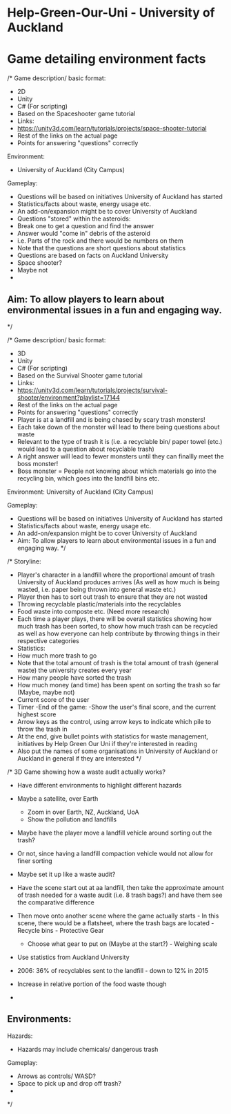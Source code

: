 # Help-Green-Our-Uni - University of Auckland
# Game detailing environment facts
/*
Game description/ basic format:
- 2D
- Unity
 - C# (For scripting) 
 - Based on the Spaceshooter game tutorial
 - Links:
  - https://unity3d.com/learn/tutorials/projects/space-shooter-tutorial
  - Rest of the links on the actual page 
- Points for answering "questions" correctly

Environment:
- University of Auckland (City Campus)

Gameplay:
- Questions will be based on initiatives University of Auckland has started
- Statistics/facts about waste, energy usage etc.
 - An add-on/expansion might be to cover University of Auckland
- Questions "stored" within the asteroids:
 - Break one to get a question and find the answer
 - Answer would "come in" debris of the asteroid
  - i.e. Parts of the rock and there would be numbers on them
  - Note that the questions are short questions about statistics
 - Questions are based on facts on Auckland University
 - Space shooter?
  - Maybe not
  - 

Aim: To allow players to learn about environmental issues in a fun and engaging way.
 - 
*/

/*
Game description/ basic format:
- 3D
- Unity
- C# (For scripting)
- Based on the Survival Shooter game tutorial
- Links: 
 - https://unity3d.com/learn/tutorials/projects/survival-shooter/environment?playlist=17144
 - Rest of the links on the actual page
- Points for answering "questions" correctly
- Player is at a landfill and is being chased by scary trash monsters!
 - Each take down of the monster will lead to there being questions about waste
  - Relevant to the type of trash it is (i.e. a recyclable bin/ paper towel (etc.) would lead to a question about recyclable trash)
 - A right answer will lead to fewer monsters until they can finallly meet the boss monster!
  - Boss monster = People not knowing about which materials go into the recycling bin, which goes into the landfill bins etc. 

Environment:
University of Auckland (City Campus)

Gameplay:
- Questions will be based on initiatives University of Auckland has started
- Statistics/facts about waste, energy usage etc.
- An add-on/expansion might be to cover University of Auckland
- Aim: To allow players to learn about environmental issues in a fun and engaging way.
*/

/* 
Storyline:
- Player's character in a landfill where the proportional amount of trash University of Auckland produces arrives (As well as how much is being wasted, i.e. paper being thrown into general waste etc.)
- Player then has to sort out trash to ensure that they are not wasted
 - Throwing recyclable plastic/materials into the recyclables
 - Food waste into composte etc. (Need more research)
- Each time a player plays, there will be overall statistics showing how much trash has been sorted, to show how much trash can be recycled as well as how everyone can help contribute by throwing things in their respective categories
- Statistics:
 - How much more trash to go
 - Note that the total amount of trash is the total amount of trash (general waste) the university creates every year
 - How many people have sorted the trash
 - How much money (and time) has been spent on sorting the trash so far (Maybe, maybe not)
 - Current score of the user
 - Timer
-End of the game:
-Show the user's final score, and the current highest score
- Arrow keys as the control, using arrow keys to indicate which pile to throw the trash in
- At the end, give bullet points with statistics for waste management, initiatives by Help Green Our Uni if they're interested in reading
- Also put the names of some organisations in University of Auckland or Auckland in general if they are interested
*/


/*
3D Game showing how a waste audit actually works?
- Have different environments to highlight different hazards

- Maybe a satellite, over Earth
  - Zoom in over Earth, NZ, Auckland, UoA
  - Show the pollution and landfills
 - Maybe have the player move a landfill vehicle around sorting out the trash?
  - Or not, since having a landfill compaction vehicle would not allow for finer sorting
  - Maybe set it up like a waste audit?
   - Have the scene start out at aa landfill, then take the approximate amount of trash needed for a waste audit (i.e. 8 trash bags?) and have them see the comparative difference
   - Then move onto another scene where the game actually starts
    - In this scene, there would be a flatsheet, where the trash bags are located
    - Recycle bins
    - Protective Gear
     - Choose what gear to put on (Maybe at the start?)
    - Weighing scale
 - Use statistics from Auckland University
  - 2006: 36% of recyclables sent to the landfill - down to 12% in 2015
   - Increase in relative portion of the food waste though
  - 
 
Environments:
- 

Hazards:
- Hazards may include chemicals/ dangerous trash

 Gameplay:
- Arrows as controls/ WASD?
- Space to pick up and drop off trash?
- 
*/
